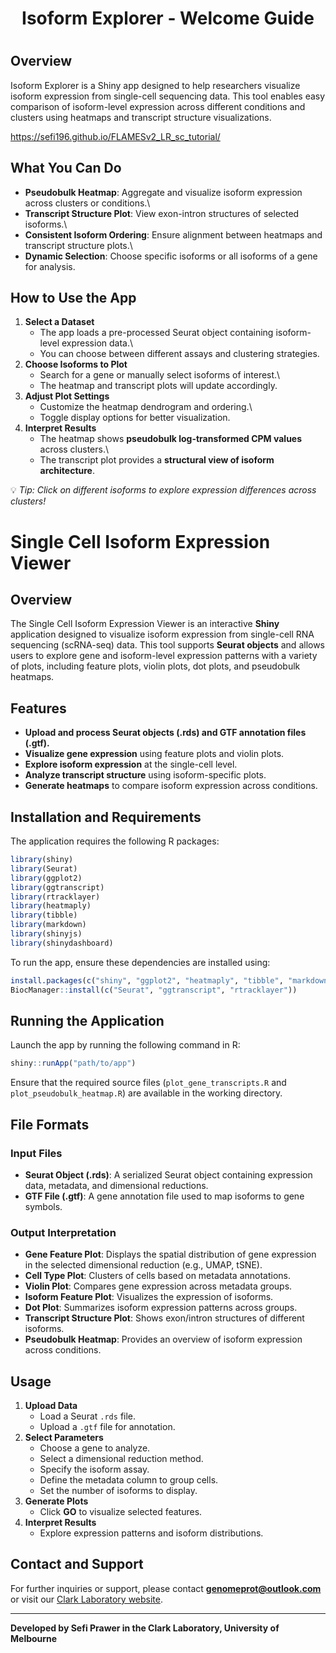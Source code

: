 <h1 style="text-align: center;">

Isoform Explorer - Welcome Guide

</h1>

<h1 style="text-align: center;">

## Overview

</h2>

Isoform Explorer is a Shiny app designed to help researchers visualize isoform expression from single-cell sequencing data. This tool enables easy comparison of isoform-level expression across different conditions and clusters using heatmaps and transcript structure visualizations.

<https://sefi196.github.io/FLAMESv2_LR_sc_tutorial/>

## What You Can Do

-   **Pseudobulk Heatmap**: Aggregate and visualize isoform expression across clusters or conditions.\
-   **Transcript Structure Plot**: View exon-intron structures of selected isoforms.\
-   **Consistent Isoform Ordering**: Ensure alignment between heatmaps and transcript structure plots.\
-   **Dynamic Selection**: Choose specific isoforms or all isoforms of a gene for analysis.

## How to Use the App

1.  **Select a Dataset**
    -   The app loads a pre-processed Seurat object containing isoform-level expression data.\
    -   You can choose between different assays and clustering strategies.
2.  **Choose Isoforms to Plot**
    -   Search for a gene or manually select isoforms of interest.\
    -   The heatmap and transcript plots will update accordingly.
3.  **Adjust Plot Settings**
    -   Customize the heatmap dendrogram and ordering.\
    -   Toggle display options for better visualization.
4.  **Interpret Results**
    -   The heatmap shows **pseudobulk log-transformed CPM values** across clusters.\
    -   The transcript plot provides a **structural view of isoform architecture**.

💡 *Tip: Click on different isoforms to explore expression differences across clusters!*

# Single Cell Isoform Expression Viewer

## Overview

The Single Cell Isoform Expression Viewer is an interactive **Shiny** application designed to visualize isoform expression from single-cell RNA sequencing (scRNA-seq) data. This tool supports **Seurat objects** and allows users to explore gene and isoform-level expression patterns with a variety of plots, including feature plots, violin plots, dot plots, and pseudobulk heatmaps.

## Features

-   **Upload and process Seurat objects (.rds) and GTF annotation files (.gtf).**
-   **Visualize gene expression** using feature plots and violin plots.
-   **Explore isoform expression** at the single-cell level.
-   **Analyze transcript structure** using isoform-specific plots.
-   **Generate heatmaps** to compare isoform expression across conditions.

## Installation and Requirements

The application requires the following R packages:

``` r
library(shiny)
library(Seurat)
library(ggplot2)
library(ggtranscript)
library(rtracklayer)
library(heatmaply)
library(tibble)
library(markdown)
library(shinyjs)
library(shinydashboard)
```

To run the app, ensure these dependencies are installed using:

``` r
install.packages(c("shiny", "ggplot2", "heatmaply", "tibble", "markdown", "shinyjs", "shinydashboard"))
BiocManager::install(c("Seurat", "ggtranscript", "rtracklayer"))
```

## Running the Application

Launch the app by running the following command in R:

``` r
shiny::runApp("path/to/app")
```

Ensure that the required source files (`plot_gene_transcripts.R` and `plot_pseudobulk_heatmap.R`) are available in the working directory.

## File Formats

### Input Files

-   **Seurat Object (.rds)**: A serialized Seurat object containing expression data, metadata, and dimensional reductions.
-   **GTF File (.gtf)**: A gene annotation file used to map isoforms to gene symbols.

### Output Interpretation

-   **Gene Feature Plot**: Displays the spatial distribution of gene expression in the selected dimensional reduction (e.g., UMAP, tSNE).
-   **Cell Type Plot**: Clusters of cells based on metadata annotations.
-   **Violin Plot**: Compares gene expression across metadata groups.
-   **Isoform Feature Plot**: Visualizes the expression of isoforms.
-   **Dot Plot**: Summarizes isoform expression patterns across groups.
-   **Transcript Structure Plot**: Shows exon/intron structures of different isoforms.
-   **Pseudobulk Heatmap**: Provides an overview of isoform expression across conditions.

## Usage

1.  **Upload Data**
    -   Load a Seurat `.rds` file.
    -   Upload a `.gtf` file for annotation.
2.  **Select Parameters**
    -   Choose a gene to analyze.
    -   Select a dimensional reduction method.
    -   Specify the isoform assay.
    -   Define the metadata column to group cells.
    -   Set the number of isoforms to display.
3.  **Generate Plots**
    -   Click **GO** to visualize selected features.
4.  **Interpret Results**
    -   Explore expression patterns and isoform distributions.

## Contact and Support

For further inquiries or support, please contact [**genomeprot\@outlook.com**](mailto:genomeprot@outlook.com) or visit our [Clark Laboratory website](https://biomedicalsciences.unimelb.edu.au/sbs-research-groups/anatomy-and-physiology-research/stem-cell-and-developmental-biology/clark-lab).

------------------------------------------------------------------------

**Developed by Sefi Prawer in the Clark Laboratory, University of Melbourne**
